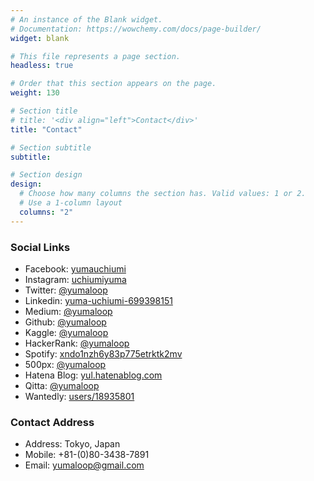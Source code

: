 ```yaml
---
# An instance of the Blank widget.
# Documentation: https://wowchemy.com/docs/page-builder/
widget: blank

# This file represents a page section.
headless: true

# Order that this section appears on the page.
weight: 130

# Section title
# title: '<div align="left">Contact</div>'
title: "Contact"

# Section subtitle
subtitle: 

# Section design
design:
  # Choose how many columns the section has. Valid values: 1 or 2.
  # Use a 1-column layout
  columns: "2"
---
```

### Social Links
* <i class="fab fa-facebook"></i> Facebook: [yumauchiumi](https://www.facebook.com/yumauchiumi)
* <i class="fab fa-instagram"></i> Instagram: [uchiumiyuma](https://www.instagram.com/uchiumiyuma)
* <i class="fab fa-twitter"></i> Twitter: [@yumaloop](https://twitter.com/yumaloop)
* <i class="fab fa-linkedin"></i> Linkedin: [yuma-uchiumi-699398151](https://www.linkedin.com/in/yuma-uchiumi-699398151/)
* <i class="fab fa-medium"></i> Medium: [@yumaloop](https://medium.com/@yumaloop)
* <i class="fab fa-github"></i> Github: [@yumaloop](https://github.com/yumaloop)
* <i class="fab fa-kaggle"></i> Kaggle: [@yumaloop](https://www.kaggle.com/yumaloop)
* <i class="fab fa-hackerrank"></i> HackerRank: [@yumaloop](https://www.hackerrank.com/yumaloop?hr_r=1)
* <i class="fab fa-spotify"></i> Spotify: [xndo1nzh6y83p775etrktk2mv](https://open.spotify.com/user/xndo1nzh6y83p775etrktk2mv?si=s3ZU58pZTHKGt4aOfpwmKg)
* <i class="fab fa-500px"></i> 500px: [@yumaloop](https://500px.com/yumaloop)
* <i class="far fa-folder"></i> Hatena Blog: [yul.hatenablog.com](https://yul.hatenablog.com/archive)
* <i class="far fa-sticky-note"></i> Qitta: [@yumaloop](https://qiita.com/yumaloop)
* <i class="far fa-file"></i> Wantedly: [users/18935801](https://www.wantedly.com/users/18935801)

### Contact Address
* <i class="fas fa-map-marker-alt"></i> Address: Tokyo, Japan
* <i class="fas fa-phone-alt"></i> Mobile: +81-(0)80-3438-7891
* <i class="far fa-envelope"></i> Email: yumaloop@gmail.com
